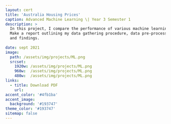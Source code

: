 ```yaml
---
layout: cert
title: 'Australia Housing Prices'
caption: Advanced Machine Learning \| Year 3 Semester 1
description: >
  In this project, I compare the performance of various machine learning algorithms/methods on two reasonable-sized datasets relevant to the same topic. 
  Make a report outlining my data gathering procedure, data pre-processing and transformation methods, data statistics, methodology, assessment approach, 
  and findings.
  
date: sept 2021
image: 
  path: /assets/img/projects/ML.png
  srcset: 
    1920w: /assets/img/projects/ML.png
    960w:  /assets/img/projects/ML.png
    480w:  /assets/img/projects/ML.png
links:
  - title: Download PDF
    url: 
accent_color: '#4fb1ba'
accent_image:
  background: '#193747'
theme_color: '#193747'
sitemap: false
---
```

